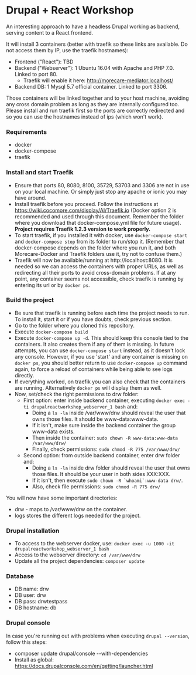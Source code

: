 # Drupal + React Workshop

An interesting approach to have a headless Drupal working as backend, serving content to a React frontend.

It will install 3 containers (better with traefik so these links are available. Do not access them by IP, use the traefik hostnames):

  * Frontend ("React"): TBD
  * Backend ("Webserver"): 1 Ubuntu 16.04 with Apache and PHP 7.0. Linked to port 80.
    * Traefik will enable it here: http://morecare-mediator.localhost/
  * Backend DB: 1 Mysql 5.7 official container. Linked to port 3306.

Those containers will be linked together and to your host machine, avoiding any cross domain problem as long as they are internally configured too. Please install and run traefik first so the ports are correctly redirected and so you can use the hostnames instead of ips (which won't work).

### Requirements

  * docker
  * docker-compose
  * traefik

### Install and start Traefik
   * Ensure that ports 80, 8080, 8100, 35729, 53703 and 3306 are not in use on your local machine. Or simply just stop any apache or ionic you may have around.
   * Install traefik before you proceed. Follow the instructions at https://wiki.cocomore.com/display/AI/Traefik.io (Docker option 2 is recommended and used through this document. Remember the folder where you download that docker-compose.yml file for future usage). **Project requires Traefik 1.2.3 version to work properly.**
   * To start traefik, if you installed it with docker, use `docker-compose start` and `docker-compose stop` from its folder to run/stop it. (Remember that docker-compose depends on the folder where you run it, and both Morecare-Docker and Traefik folders use it, try not to confuse them.)
   * Traefik will now be available/running at http://localhost:8080. It is needed so we can access the containers with proper URLs, as well as redirecting all their ports to avoid cross-domain problems. If at any point, any container seems not accessible, check traefik is running by entering its url or by `docker ps`.

### Build the project
   * Be sure that traefik is running before each time the project needs to run. To install it, start it or if you have doubts, check previous section.
   * Go to the folder where you cloned this repository.
   * Execute `docker-compose build`
   * Execute `docker-compose up -d`. This should keep this console tied to the containers. It also creates them if any of them is missing. In future attempts, you can use `docker-compose start` instead, as it doesn't lock any console. However, if you use 'start' and any container is missing on `docker ps`, you should better return to use `docker-compose up` command again, to force a reload of containers while being able to see logs directly.
   * If everything worked, on traefik you can also check that the containers are running. Alternatively `docker ps` will display them as well.
   * Now, set/check the right permissions to drw folder:
     * First option: enter inside backend container, executing `docker exec -ti drupalreactworkshop_webserver_1 bash` and:
        * Doing a `ls -la` inside /var/www/drw should reveal the user that owns those files. It should be www-data:www-data.
        * If it isn't, make sure inside the backend container the group www-data exists.
        * Then inside the container: `sudo chown -R www-data:www-data /var/www/drw/`
        * Finally, check permissions: `sudo chmod -R 775 /var/www/drw/`
     * Second option: from outside backend container, enter drw folder and:
        * Doing a `ls -la` inside drw folder should reveal the user that owns those files. It should be your user in both sides XXX:XXX.
        * If it isn't, then execute ``sudo chown -R `whoami`:www-data drw/``.
        * Also, check file permissions: `sudo chmod -R 775 drw/`

You will now have some important directories:
   * drw - maps to /var/www/drw on the container.
   * logs stores the different logs needed for the project.

### Drupal installation
   * To access to the webserver docker, use: ``docker exec -u 1000 -it drupalreactworkshop_webserver_1 bash
``
   * Access to the webserver directory: ``cd /var/www/drw``
   * Update all the project dependencies: ``composer update``

### Database
   * DB name: drw
   * DB user: drw
   * DB pass: drwtestpass
   * DB hostname: db
   
### Drupal console
   In case you're running out with problems when executing `drupal --version`, follow this steps:
   * composer update drupal/console --with-dependencies
   * Install as global: https://docs.drupalconsole.com/en/getting/launcher.html
   
